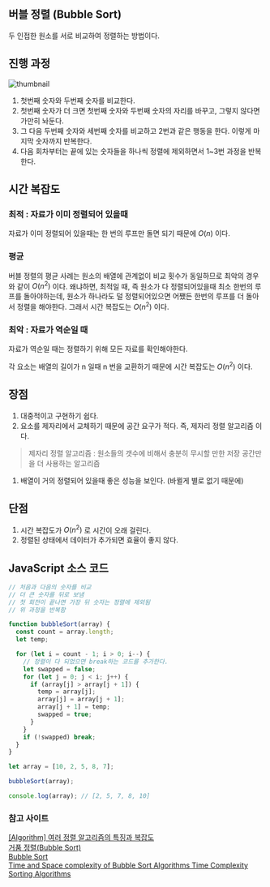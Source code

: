## 버블 정렬 (Bubble Sort)

두 인접한 원소를 서로 비교하여 정렬하는 방법이다.

## 진행 과정

![thumbnail](/photo/8/bubble_sort.png)

1. 첫번째 숫자와 두번째 숫자를 비교한다.
2. 첫번째 숫자가 더 크면 첫번째 숫자와 두번째 숫자의 자리를 바꾸고, 그렇지 않다면 가만히 놔둔다.
3. 그 다음 두번째 숫자와 세번째 숫자를 비교하고 2번과 같은 행동을 한다. 이렇게 마지막 숫자까지 반복한다.
4. 다음 회차부터는 끝에 있는 숫자들을 하나씩 정렬에 제외하면서 1~3번 과정을 반복한다.

## 시간 복잡도

### 최적 : 자료가 이미 정렬되어 있을때

자료가 이미 정렬되어 있을때는 한 번의 루프만 돌면 되기 때문에 $O(n)$ 이다.

### 평균

버블 정렬의 평균 사례는 원소의 배열에 관계없이 비교 횟수가 동일하므로 최악의 경우와 같이 $O(n^2)$ 이다.
왜냐하면, 최적일 때, 즉 원소가 다 정렬되어있을때 최소 한번의 루프를 돌아야하는데,
원소가 하나라도 덜 정렬되어있으면 어쨌든 한번의 루프를 더 돌아서 정렬을 해야한다.
그래서 시간 복잡도는 $O(n^2)$ 이다.

### 최악 : 자료가 역순일 때

자료가 역순일 때는 정렬하기 위해 모든 자료를 확인해야한다.

각 요소는 배열의 길이가 n 일때 n 번을 교환하기 때문에 시간 복잡도는 $O(n^2)$ 이다.

## 장점

1. 대중적이고 구현하기 쉽다.
2. 요소를 제자리에서 교체하기 때문에 공간 요구가 적다. 즉, 제자리 정렬 알고리즘 이다.

> 제자리 정렬 알고리즘 : 원소들의 갯수에 비해서 충분히 무시할 만한 저장 공간만을 더 사용하는 알고리즘

1. 배열이 거의 정렬되어 있을때 좋은 성능을 보인다. (바뀔게 별로 없기 때문에)

## 단점

1. 시간 복잡도가 $O(n^2)$ 로 시간이 오래 걸린다.
2. 정렬된 상태에서 데이터가 추가되면 효율이 좋지 않다.

## JavaScript 소스 코드

```js
// 처음과 다음의 숫자를 비교
// 더 큰 숫자를 뒤로 보냄
// 첫 회전이 끝나면 가장 뒤 숫자는 정렬에 제외됨
// 위 과정을 반복함

function bubbleSort(array) {
  const count = array.length;
  let temp;

  for (let i = count - 1; i > 0; i--) {
    // 정렬이 다 되었으면 break하는 코드를 추가한다.
    let swapped = false;
    for (let j = 0; j < i; j++) {
      if (array[j] > array[j + 1]) {
        temp = array[j];
        array[j] = array[j + 1];
        array[j + 1] = temp;
        swapped = true;
      }
    }
    if (!swapped) break;
  }
}

let array = [10, 2, 5, 8, 7];

bubbleSort(array);

console.log(array); // [2, 5, 7, 8, 10]
```

### 참고 사이트

[[Algorithm] 여러 정렬 알고리즘의 특징과 복잡도](https://jbhs7014.tistory.com/180)  
[거품 정렬(Bubble Sort)](https://gyoogle.dev/blog/algorithm/Bubble%20Sort.html)  
[Bubble Sort](https://big-o.io/algorithms/comparison/bubble-sort/)  
[Time and Space complexity of Bubble Sort Algorithms Time Complexity Sorting Algorithms](https://iq.opengenus.org/time-space-complexity-bubble-sort/)
